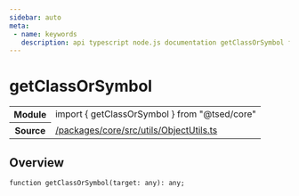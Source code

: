 ```yaml
---
sidebar: auto
meta:
 - name: keywords
   description: api typescript node.js documentation getClassOrSymbol function
---
```

# getClassOrSymbol <Badge text="Function" type="function"/>
<!-- Summary -->
<section class="symbol-info"><table class="is-full-width"><tbody><tr><th>Module</th><td><div class="lang-typescript"><span class="token keyword">import</span> { getClassOrSymbol }&nbsp;<span class="token keyword">from</span>&nbsp;<span class="token string">"@tsed/core"</span></div></td></tr><tr><th>Source</th><td><a href="https://github.com/TypedProject/ts-express-decorators/blob/v5.18.0/packages/core/src/utils/ObjectUtils.ts#L0-L0">/packages/core/src/utils/ObjectUtils.ts</a></td></tr></tbody></table></section>

<!-- Overview -->
## Overview


<pre><code class="typescript-lang ">function <span class="token function">getClassOrSymbol</span><span class="token punctuation">(</span>target<span class="token punctuation">:</span> <span class="token keyword">any</span><span class="token punctuation">)</span><span class="token punctuation">:</span> <span class="token keyword">any</span><span class="token punctuation">;</span></code></pre>
